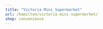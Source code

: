 ```yaml
---
title: "Victoria Mini Supermarket"
url: /hamilton/victoria-mini-supermarket/
shop: convenience
---
```

